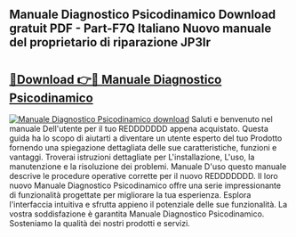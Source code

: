 ## Manuale Diagnostico Psicodinamico Download gratuit PDF - Part-F7Q Italiano Nuovo manuale del proprietario di riparazione JP3Ir

# <h2><a href="http://dfbvhk.blite.top/?on=Manuale+Diagnostico+Psicodinamico">🔗Download 👉🔴 Manuale Diagnostico Psicodinamico</a></h2>

[![Manuale Diagnostico Psicodinamico download](https://i.imgur.com/lujVjoI.png)](http://dfbvhk.blite.top/?on=Manuale+Diagnostico+Psicodinamico)
Saluti e benvenuto nel manuale Dell'utente per il tuo REDDDDDDD appena acquistato. Questa guida ha lo scopo di aiutarti a diventare un utente esperto del tuo Prodotto fornendo una spiegazione dettagliata delle sue caratteristiche, funzioni e vantaggi. Troverai istruzioni dettagliate per L'installazione, L'uso, la manutenzione e la risoluzione dei problemi. Manuale D'uso questo manuale descrive le procedure operative corrette per il nuovo REDDDDDDD. Il loro nuovo Manuale Diagnostico Psicodinamico offre una serie impressionante di funzionalità progettate per migliorare la tua esperienza. Esplora l'interfaccia intuitiva e sfrutta appieno il potenziale delle sue funzionalità. La vostra soddisfazione è garantita Manuale Diagnostico Psicodinamico. Sosteniamo la qualità dei nostri prodotti e servizi.

